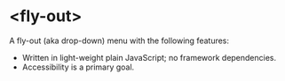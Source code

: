 # &lt;fly-out&gt;

A fly-out (aka drop-down) menu with the following features:

* Written in light-weight plain JavaScript; no framework dependencies.
* Accessibility is a primary goal.